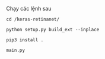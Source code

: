Chạy các lệnh sau
```
cd /keras-retinanet/
```
```
python setup.py build_ext --inplace
```
```
pip3 install .
```
```
main.py
```